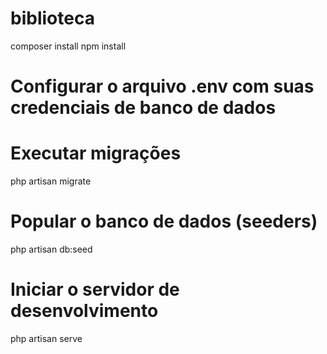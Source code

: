 # biblioteca

composer install
npm install

# Configurar o arquivo .env com suas credenciais de banco de dados

# Executar migrações
php artisan migrate

# Popular o banco de dados (seeders)
php artisan db:seed

# Iniciar o servidor de desenvolvimento
php artisan serve